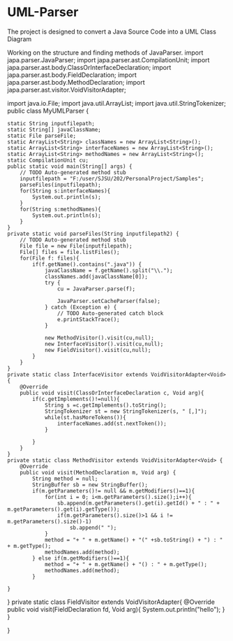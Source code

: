 # UML-Parser
The project is designed to convert a Java Source Code into a UML Class Diagram

Working on the structure and finding methods of JavaParser.
import japa.parser.JavaParser;
import japa.parser.ast.CompilationUnit;
import japa.parser.ast.body.ClassOrInterfaceDeclaration;
import japa.parser.ast.body.FieldDeclaration;
import japa.parser.ast.body.MethodDeclaration;
import japa.parser.ast.visitor.VoidVisitorAdapter;

import java.io.File;
import java.util.ArrayList;
import java.util.StringTokenizer;
public class MyUMLParser {

	static String inputfilepath;
	static String[] javaClassName;
	static File parseFile;
	static ArrayList<String> classNames = new ArrayList<String>();
	static ArrayList<String> interfaceNames = new ArrayList<String>();
	static ArrayList<String> methodNames = new ArrayList<String>();
	static CompilationUnit cu;
	public static void main(String[] args) {
		// TODO Auto-generated method stub
		inputfilepath = "F:/user/SJSU/202/PersonalProject/Samples";
		parseFiles(inputfilepath);
		for(String s:interfaceNames){
			System.out.println(s);
		}
		for(String s:methodNames){
			System.out.println(s);
		}
	}
	private static void parseFiles(String inputfilepath2) {
		// TODO Auto-generated method stub
		File file = new File(inputfilepath);
		File[] files = file.listFiles();
		for(File f: files){
			if(f.getName().contains(".java")) {
				javaClassName = f.getName().split("\\.");
				classNames.add(javaClassName[0]);
				try {
					cu = JavaParser.parse(f);

					JavaParser.setCacheParser(false);
				} catch (Exception e) {
					// TODO Auto-generated catch block
					e.printStackTrace();
				}

				new MethodVisitor().visit(cu,null);
				new InterfaceVisitor().visit(cu,null);
				new FieldVisitor().visit(cu,null);
			}
		}
	}
	private static class InterfaceVisitor extends VoidVisitorAdapter<Void>{
		@Override
		public void visit(ClassOrInterfaceDeclaration c, Void arg){
			if(c.getImplements()!=null){
				String s =c.getImplements().toString();
				StringTokenizer st = new StringTokenizer(s, " [,]");
				while(st.hasMoreTokens()){
					interfaceNames.add(st.nextToken());
				}
			
			}
		}
	}
	private static class MethodVisitor extends VoidVisitorAdapter<Void> {  
		@Override
		public void visit(MethodDeclaration m, Void arg) {
			String method = null;
			StringBuffer sb = new StringBuffer();
			if(m.getParameters()!= null && m.getModifiers()==1){
				for(int i = 0; i<m.getParameters().size();i++){
					sb.append(m.getParameters().get(i).getId() + " : " + m.getParameters().get(i).getType());
					if(m.getParameters().size()>1 && i != m.getParameters().size()-1)
						sb.append(" ");
				}
			    method = "+ " + m.getName() + "(" +sb.toString() + ") : " + m.getType();
			    methodNames.add(method);
			} else if(m.getModifiers()==1){
				method = "+ " + m.getName() + "() : " + m.getType();
				methodNames.add(method);
			}
			
	}


}
	private static class FieldVisitor extends VoidVisitorAdapter<Void>{
		@Override
		public void visit(FieldDeclaration fd, Void arg){
			System.out.println("hello");
		}
	}

}
